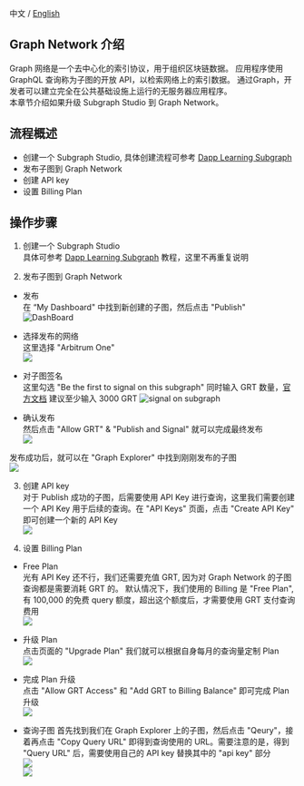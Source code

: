 中文 / [English](./readme-EN.md)

## Graph Network 介绍

Graph 网络是一个去中心化的索引协议，用于组织区块链数据。 应用程序使用 GraphQL 查询称为子图的开放 API，以检索网络上的索引数据。 通过Graph，开发者可以建立完全在公共基础设施上运行的无服务器应用程序。   
本章节介绍如果升级 Subgraph Studio 到 Graph Network。

## 流程概述

- 创建一个 Subgraph Studio, 具体创建流程可参考 [Dapp Learning Subgraph](https://github.com/Dapp-Learning-DAO/Dapp-Learning/tree/main/basic/08-hardhat-graph)
- 发布子图到 Graph Network
- 创建 API key
- 设置 Billing Plan

## 操作步骤

1. 创建一个 Subgraph Studio  
具体可参考 [Dapp Learning Subgraph](https://github.com/Dapp-Learning-DAO/Dapp-Learning/tree/main/basic/08-hardhat-graph) 教程，这里不再重复说明  

2. 发布子图到 Graph Network   
- 发布  
在 “My Dashboard" 中找到新创建的子图，然后点击 "Publish" 
![DashBoard](./imgs/myDashBoard.png)   

- 选择发布的网络  
这里选择 "Arbitrum One"   
![](./imgs/published_network.png)  

- 对子图签名   
这里勾选 "Be the first to signal on this subgraph" 
同时输入 GRT 数量，[官方文档](https://thegraph.com/docs/en/publishing/publishing-a-subgraph/) 建议至少输入 3000 GRT 
![signal on subgraph](./imgs/signal_on_subgraph.png)  

- 确认发布  
然后点击 "Allow GRT" & "Publish and Signal" 就可以完成最终发布  
![](./imgs/publish_and_signal.png)  

发布成功后，就可以在 "Graph Explorer" 中找到刚刚发布的子图    
![](./imgs/subgraph_on_explorer.png)  


3. 创建 API key  
对于 Publish 成功的子图，后需要使用 API Key 进行查询，这里我们需要创建一个 API Key 用于后续的查询。在 "API Keys" 页面，点击 "Create API Key" 即可创建一个新的 API Key   
![](./imgs/create_api_key.png)  

3. 设置 Billing Plan    
- Free Plan  
光有 API Key 还不行，我们还需要充值 GRT, 因为对 Graph Network 的子图查询都是需要消耗 GRT 的。 
默认情况下，我们使用的 Billing 是 "Free Plan", 有 100,000 的免费 query 额度，超出这个额度后，才需要使用 GRT 支付查询费用  
![](./imgs/free_plan.png)  

- 升级 Plan   
点击页面的 "Upgrade Plan" 我们就可以根据自身每月的查询量定制 Plan  
![](./imgs/upgrade_plan.png)   

- 完成 Plan 升级  
点击 "Allow GRT Access" 和 "Add GRT to Billing Balance" 即可完成 Plan 升级  
![](./imgs/finish_billing_upgrade.png)  

- 查询子图 
首先找到我们在 Graph Explorer 上的子图，然后点击 "Qeury"，接着再点击 "Copy Query URL" 即得到查询使用的 URL。需要注意的是，得到 "Query URL" 后，需要使用自己的 API key 替换其中的 "api key" 部分   
![](./imgs/query_graph_network.png)   
![](./imgs/get_query_url.png)  
